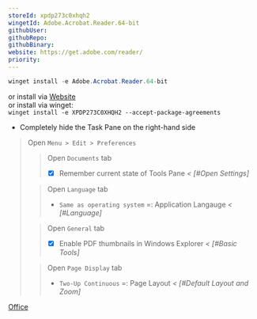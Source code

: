 ```yaml
---
storeId: xpdp273c0xhqh2
wingetId: Adobe.Acrobat.Reader.64-bit
githubUser: 
githubRepo: 
githubBinary: 
website: https://get.adobe.com/reader/
priority:
---
```



```powershell
winget install -e Adobe.Acrobat.Reader.64-bit
```
or install via [Website](https://get.adobe.com/reader/)  
or install via winget:  
`winget install -e XPDP273C0XHQH2 --accept-package-agreements`

- Completely hide the Task Pane on the right-hand side

>  Open `Menu > Edit > Preferences`
>
>> Open `Documents` tab 
>> - [x] Remember current state of Tools Pane *< [#Open Settings]*
>
>> Open `Language` tab
>> - `Same as operating system` =:  Application Langauge *< [#Language]*
> 
>> Open `General` tab
>> - [x] Enable PDF thumbnails in Windows Explorer *< [#Basic Tools]*
> 
>> Open `Page Display` tab
>> - `Two-Up Continuous` =: Page Layout *< [#Default Layout and Zoom]*



[Office](../notes/Office.md)